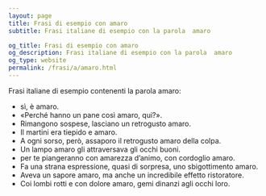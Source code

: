 ```yaml
---
layout: page
title: Frasi di esempio con amaro 
subtitle: Frasi italiane di esempio con la parola  amaro

og_title: Frasi di esempio con amaro 
og_description: Frasi italiane di esempio con la parola  amaro
og_type: website
permalink: /frasi/a/amaro.html
---
```


Frasi italiane di esempio contenenti la parola amaro:


- sì, è amaro.
- «Perché hanno un pane così amaro, qui?».
- Rimangono sospese, lasciano un retrogusto amaro.
- Il martini era tiepido e amaro.
- A ogni sorso, però, assaporo il retrogusto amaro della colpa.
- Un lampo amaro gli attraversava gli occhi buoni.
- per te piangeranno con amarezza d’animo, con cordoglio amaro.
- Fa una strana espressione, quasi di sorpresa, uno sbigottimento amaro.
- Aveva un sapore amaro, ma anche un incredibile effetto ristoratore.
- Coi lombi rotti e con dolore amaro, gemi dinanzi agli occhi loro.
